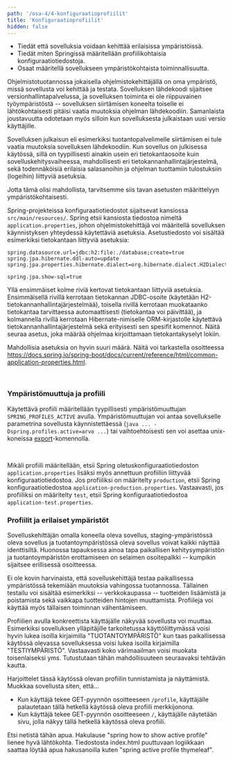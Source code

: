 ```yaml
---
path: '/osa-4/4-konfiguraatioprofiilit'
title: 'Konfiguraatioprofiilit'
hidden: false
---
```


<text-box variant='learningObjectives' name='Oppimistavoitteet'>

- Tiedät että sovelluksia voidaan kehittää erilaisissa ympäristöissä.
- Tiedät miten Springissä määritellään profiilikohtaisia konfiguraatiotiedostoja.
- Osaat määritellä sovellukseen ympäristökohtaista toiminnallisuutta.

</text-box>


Ohjelmistotuotannossa jokaisella ohjelmistokehittäjällä on oma ympäristö, missä sovellusta voi kehittää ja testata. Sovelluksen lähdekoodi sijaitsee versionhallintapalvelussa, ja sovelluksen toiminta ei ole riippuvainen työympäristöstä -- sovelluksen siirtämisen koneelta toiselle ei lähtökohtaisesti pitäisi vaatia muutoksia ohjelman lähdekoodiin. Samanlaista joustavuutta odotetaan myös silloin kun sovelluksesta julkaistaan uusi versio käyttäjille.

Sovelluksen julkaisun eli esimerkiksi tuotantopalvelimelle siirtämisen ei tule vaatia muutoksia sovelluksen lähdekoodiin. Kun sovellus on julkisessa käytössä, sillä on tyypillisesti ainakin usein eri tietokantaosoite kuin sovelluskehitysvaiheessa, mahdollisesti eri tietokannanhallintajärjestelmä, sekä todennäköisiä erilaisia salasanoihin ja ohjelman tuottamiin tulostuksiin (logeihin) liittyviä asetuksia.

Jotta tämä olisi mahdollista, tarvitsemme siis tavan asetusten määrittelyyn ympäristökohtaisesti.

Spring-projekteissa konfiguraatiotiedostot sijaitsevat kansiossa `src/main/resources/`. Spring etsii kansiosta tiedostoa nimeltä `application.properties`, johon ohjelmistokehittäjä voi määritellä sovelluksen käynnistyksen yhteydessä käytettäviä asetuksia. Asetustiedosto voi sisältää esimerkiksi tietokantaan liittyviä asetuksia:


```
spring.datasource.url=jdbc:h2:file:./database;create=true
spring.jpa.hibernate.ddl-auto=update
spring.jpa.properties.hibernate.dialect=org.hibernate.dialect.H2Dialect

spring.jpa.show-sql=true
```

Yllä ensimmäiset kolme riviä kertovat tietokantaan liittyviä asetuksia. Ensimmäisellä rivillä kerrotaan tietokannan JDBC-osoite (käytetään H2-tietokannanhallintajärjestelmää), toisella rivillä kerrotaan muokataanko tietokantaa tarvittaessa automaattisesti (tietokantaa voi päivittää), ja kolmannella rivillä kerrotaan Hibernate-nimiselle ORM-kirjastolle käytettävä tietokannanhallintajärjestelmä sekä erityisesti sen spesifit komennot. Näitä seuraa asetus, joka määrää ohjelmaa kirjoittamaan tietokantakyselyt lokiin.

Mahdollisia asetuksia on hyvin suuri määrä. Näitä voi tarkastella osoitteessa <a href="https://docs.spring.io/spring-boot/docs/current/reference/html/common-application-properties.html" target="_blank">https://docs.spring.io/spring-boot/docs/current/reference/html/common-application-properties.html</a>.

<br/>

### Ympäristömuuttuja ja profiili

Käytettävä profiili määritellään tyypillisesti ympäristömuuttujan `SPRING_PROFILES_ACTIVE` avulla. Ympäristömuuttujan voi antaa sovellukselle parametrina sovellusta käynnistettäessä (`java ... -Dspring.profiles.active=arvo ...`) tai vaihtoehtoisesti sen voi asettaa unix-koneissa <a href="https://stackoverflow.com/questions/7328223/unix-export-command" target="_blank">export</a>-komennolla.

<br/>

Mikäli profiili määritellään, etsii Spring oletuskonfiguraatiotiedoston `application.properties` lisäksi myös annettuun profiiliin liittyvää konfiguraatiotiedostoa. Jos profiiliksi on määritelty `production`, etsii Spring konfiguraatiotiedostoa `application-production.properties`. Vastaavasti, jos profiiliksi on määritelty `test`, etsii Spring konfiguraatiotiedostoa `application-test.properties`.


### Profiilit ja erilaiset ympäristöt

Sovelluskehittäjän omalla koneella oleva sovellus, staging-ympäristössä oleva sovellus ja tuotantoympäristössä oleva sovellus voivat kaikki näyttää identtisiltä.
Huonossa tapauksessa ainoa tapa paikallisen kehitysympäristön ja tuotantoympäristön erottamiseen on selaimen osoitepalkki -- kumpikin sijaitsee erillisessä osoitteessa.

Ei ole kovin harvinaista, että sovelluskehittäjä testaa paikallisessa ympäristössä tekemiään muutoksia vahingossa tuotannossa. Tällainen testailu voi sisältää esimerkiksi -- verkkokaupassa -- tuotteiden lisäämistä ja poistamista sekä vaikkapa tuotteiden hintojen muuttamista. Profiileja voi käyttää myös tällaisen toiminnan vähentämiseen.

Profiilien avulla konkreettista käyttäjälle näkyvää sovellusta voi muuttaa. Esimerkiksi sovelluksen ylläpitäjille tarkoitetussa käyttöliittymässä voisi hyvin lukea isoilla kirjaimilla "TUOTANTOYMPÄRISTÖ" kun taas paikallisessa käytössä olevassa sovelluksessa voisi lukea isoilla kirjaimilla "TESTIYMPÄRISTÖ". Vastaavasti koko värimaailman voisi muokata toisenlaiseksi yms. Tutustutaan tähän mahdollisuuteen seuraavaksi tehtävän kautta.


<programming-exercise name='Profiles' tmcname='osa04-Osa04_04.Profiles'>

Harjoittelet tässä käytössä olevan profiilin tunnistamista ja näyttämistä. Muokkaa sovellusta siten, että...

- Kun käyttäjä tekee GET-pyynnön osoitteeseen `/profile`, käyttäjälle palautetaan tällä hetkellä käytössä oleva profiili merkkijonona.
- Kun käyttäjä tekee GET-pyynnön osoitteeseen `/`, käyttäjälle näytetään sivu, jolla näkyy tällä hetkellä käytössä oleva profiili.

Etsi netistä tähän apua. Hakulause "spring how to show active profile" lienee hyvä lähtökohta. Tiedostosta index.html puuttuvaan logiikkaan saattaa löytää apua hakusanoilla kuten "spring active profile thymeleaf".

</programming-exercise>
